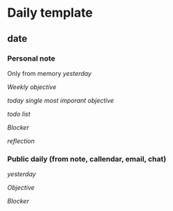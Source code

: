 # Daily template

## date

### Personal note
Only from memory
*yesterday*

*Weekly objective*

*today single most imporant objective*

*todo list*

*Blocker*

*reflection*

### Public daily (from note, callendar, email, chat)
*yesterday*

*Objective*

*Blocker*
